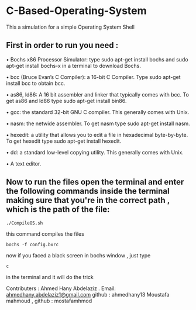 # C-Based-Operating-System

This a simulation for a simple Operating System Shell

## First in order to run you need : 

• Bochs x86 Processor Simulator: type sudo apt-get install bochs
and sudo apt-get install bochs-x in a terminal to download Bochs.

• bcc (Bruce Evan’s C Compiler): a 16-bit C Compiler. Type
sudo apt-get install bcc to obtain bcc.

• as86, ld86: A 16 bit assembler and linker that typically comes with bcc.
To get as86 and ld86 type sudo apt-get install bin86.

• gcc: the standard 32-bit GNU C compiler. This generally comes with Unix.

• nasm: the netwide assembler. To get nasm type sudo apt-get install nasm.

• hexedit: a utility that allows you to edit a file in hexadecimal byte-by-byte.
To get hexedit type sudo apt-get install hexedit.

• dd: a standard low-level copying utility. This generally comes with Unix.

• A text editor.

## Now to run the files open the terminal and enter the following commands inside the terminal making sure that you're in the correct path , which is the path of the file:
```
./CompileOS.sh 
```
this command compiles the files 

```
bochs -f config.bxrc

```
now if you faced a black screen in bochs window , just type 
```
c
```

in the terminal and it will do the trick 




Contributers :
Ahmed Hany Abdelaziz . Email: ahmedhany.abdelaziz1@gmail.com	github : ahmedhany13
Moustafa mahmoud , github : mostafamhmod

